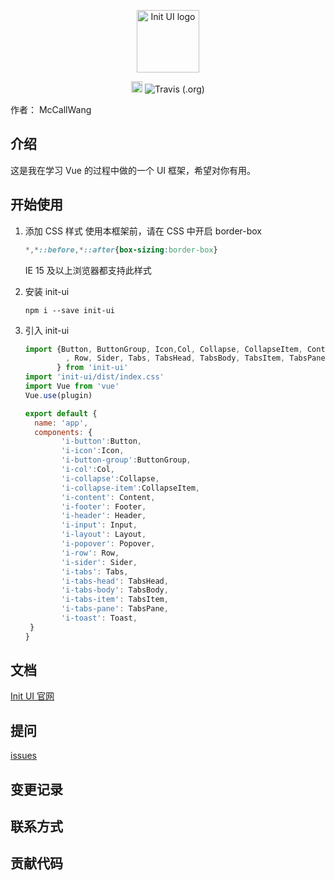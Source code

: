 <p align="center"><a href="https://wh2887.github.io/init-ui/" target="_blank" rel="noopener noreferrer"><img width="100" src="https://gitee.com/hellow2887/blogimage/raw/master/img/db06fddc-c078-41e4-b574-13810657fccf_200x200%20(1).png" alt="Init UI logo"></a></p>  

<p align="center">
    <a href="https://badge.fury.io/js/init-ui"><img src="https://badge.fury.io/js/init-ui.svg" alt="npm version" height="18"></a>
    <img alt="Travis (.org)" src="https://img.shields.io/travis/wh2887/init-ui">
</p>

作者： McCallWang  

## 介绍
这是我在学习 Vue 的过程中做的一个 UI 框架，希望对你有用。
## 开始使用
1. 添加 CSS 样式
    使用本框架前，请在 CSS 中开启 border-box
    ```css
    *,*::before,*::after{box-sizing:border-box}
    ```
    IE 15 及以上浏览器都支持此样式
    
2. 安装 init-ui
    ```
    npm i --save init-ui
    ```
3. 引入 init-ui
    ```javascript
    import {Button, ButtonGroup, Icon,Col, Collapse, CollapseItem, Content, Footer, Header, Input, Layout, Popover
             , Row, Sider, Tabs, TabsHead, TabsBody, TabsItem, TabsPane, Toast,plugin
           } from 'init-ui'
    import 'init-ui/dist/index.css'    
    import Vue from 'vue'
    Vue.use(plugin)
    
    export default {
      name: 'app',
      components: {
            'i-button':Button,
            'i-icon':Icon,
            'i-button-group':ButtonGroup,
            'i-col':Col,
            'i-collapse':Collapse,
            'i-collapse-item':CollapseItem,
            'i-content': Content,
            'i-footer': Footer,
            'i-header': Header,
            'i-input': Input,
            'i-layout': Layout,
            'i-popover': Popover,
            'i-row': Row,
            'i-sider': Sider,
            'i-tabs': Tabs,
            'i-tabs-head': TabsHead,
            'i-tabs-body': TabsBody,
            'i-tabs-item': TabsItem,
            'i-tabs-pane': TabsPane,
            'i-toast': Toast,
     }
    }
    ```
## 文档
[Init UI 官网](https://wh2887.github.io/init-ui/)
## 提问
[issues](https://github.com/wh2887/init-ui/issues)
## 变更记录

## 联系方式

## 贡献代码

